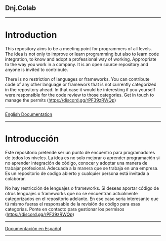 ## Dnj.Colab

****
Introduction
============

This repository aims to be a meeting point for programmers of all levels. 
The idea is not only to improve or learn programming but also to learn code integration, to know and adopt a professional way of working. 
Appropriate to the way you work in a company. It is an open source repository and anyone is invited to contribute.

There is no restriction of languages or frameworks.
You can contribute code of any other language or framework that is not currently
categorized in the repository ahead.
In that case it would be interesting if you yourself were responsible for the code review to
those categories. Get in touch to manage the permits (https://discord.gg/rPF39zRWQp)
****
[English Documentation](https://github.com/smaicas-org/Dnj.Colab/wiki/English-Documentation)

****
Introducción
============

Este repositorio pretende ser un punto de encuentro para programadores de todos los niveles. 
La idea es no solo mejorar o aprender programación si no aprender integración de código, conocer y adoptar una manera de trabajar profesional. 
Adecuada a la manera que se trabaja en una empresa. Es un repositorio de codigo abierto y cualquier persona está invitada a colaborar.

No hay restricción de lenguajes o frameworks.
Si deseas aportar código de otros lenguajes o frameworks que no se encuentran actualmente
categorizados en el repositorio adelante. 
En ese caso sería interesante que tú mismo fueras el responsable de la revisión de código para
esas categorías. Ponte en contacto para gestionar los permisos (https://discord.gg/rPF39zRWQp)
****
[Documentación en Español](https://github.com/smaicas-org/Dnj.Colab/wiki/Documentaci%C3%B3n-en-Espa%C3%B1ol)

****
